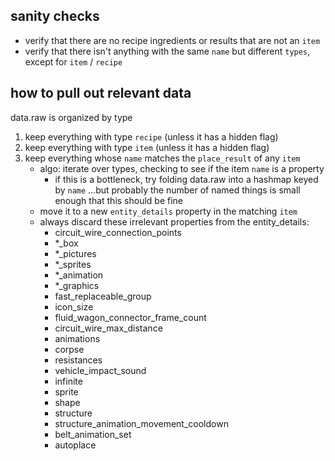 ## sanity checks

- verify that there are no recipe ingredients or results that are not an `item`
- verify that there isn't anything with the same `name` but different `types`, except for `item` / `recipe`

## how to pull out relevant data

data.raw is organized by type

1. keep everything with type `recipe` (unless it has a hidden flag)
1. keep everything with type `item` (unless it has a hidden flag)
1. keep everything whose `name` matches the `place_result` of any `item`
    * algo: iterate over types, checking to see if the item `name` is a property
        - if this is a bottleneck, try folding data.raw into a hashmap keyed by `name`
            ...but probably the number of named things is small enough that this should be fine
    * move it to a new `entity_details` property in the matching `item`
    * always discard these irrelevant properties from the entity_details:
        - circuit_wire_connection_points
        - *_box
        - *_pictures
        - *_sprites
        - *_animation
        - *_graphics
        - fast_replaceable_group
        - icon_size
        - fluid_wagon_connector_frame_count
        - circuit_wire_max_distance
        - animations
        - corpse
        - resistances
        - vehicle_impact_sound
        - infinite
        - sprite
        - shape
        - structure
        - structure_animation_movement_cooldown
        - belt_animation_set
        - autoplace

